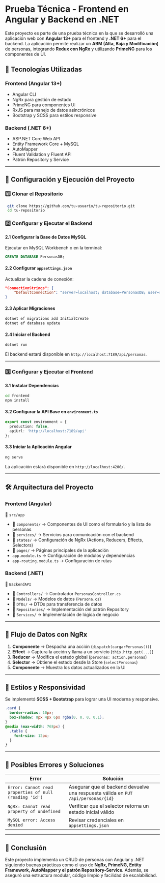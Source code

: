 # Prueba Técnica - Frontend en Angular y Backend en .NET

Este proyecto es parte de una prueba técnica en la que se desarrolló una aplicación web con **Angular 13+** para el frontend y **.NET 6+** para el backend. La aplicación permite realizar un **ABM (Alta, Baja y Modificación)** de personas, integrando **Redux con NgRx** y utilizando **PrimeNG** para los componentes de UI.

## 📌 Tecnologías Utilizadas

### **Frontend (Angular 13+)**
- Angular CLI
- NgRx para gestión de estado
- PrimeNG para componentes UI
- RxJS para manejo de datos asincrónicos
- Bootstrap y SCSS para estilos responsive

### **Backend (.NET 6+)**
- ASP.NET Core Web API
- Entity Framework Core + MySQL
- AutoMapper
- Fluent Validation y Fluent API
- Patrón Repository y Service

---

## 🚀 **Configuración y Ejecución del Proyecto**

### **1️⃣ Clonar el Repositorio**
```sh
 git clone https://github.com/tu-usuario/tu-repositorio.git
 cd tu-repositorio
```

### **2️⃣ Configurar y Ejecutar el Backend**
#### 2.1 Configurar la Base de Datos MySQL
Ejecutar en MySQL Workbench o en la terminal:
```sql
CREATE DATABASE PersonasDB;
```
#### 2.2 Configurar `appsettings.json`
Actualizar la cadena de conexión:
```json
"ConnectionStrings": {
    "DefaultConnection": "server=localhost; database=PersonasDB; user=root; password=tucontraseña"
}
```
#### 2.3 Aplicar Migraciones
```sh
dotnet ef migrations add InitialCreate
dotnet ef database update
```
#### 2.4 Iniciar el Backend
```sh
dotnet run
```
El backend estará disponible en `http://localhost:7189/api/personas`.

---

### **3️⃣ Configurar y Ejecutar el Frontend**
#### 3.1 Instalar Dependencias
```sh
cd frontend
npm install
```
#### 3.2 Configurar la API Base en `environment.ts`
```ts
export const environment = {
  production: false,
  apiUrl: 'http://localhost:7189/api'
};
```
#### 3.3 Iniciar la Aplicación Angular
```sh
ng serve
```
La aplicación estará disponible en `http://localhost:4200/`.

---

## 🛠 **Arquitectura del Proyecto**

### **Frontend (Angular)**
📂 `src/app`
- 📂 `components/` → Componentes de UI como el formulario y la lista de personas
- 📂 `services/` → Servicios para comunicación con el backend
- 📂 `states/` → Configuración de NgRx (Actions, Reducers, Effects, Selectors)
- 📂 `pages/` → Páginas principales de la aplicación
- `app.module.ts` → Configuración de módulos y dependencias
- `app-routing.module.ts` → Configuración de rutas

### **Backend (.NET)**
📂 `BackendAPI`
- 📂 `Controllers/` → Controlador `PersonasController.cs`
- 📂 `Models/` → Modelos de datos (`Persona.cs`)
- 📂 `DTOs/` → DTOs para transferencia de datos
- 📂 `Repositories/` → Implementación del patrón Repository
- 📂 `Services/` → Implementación de lógica de negocio

---

## 🔄 **Flujo de Datos con NgRx**
1. **Componente** → Despacha una acción (`dispatch(cargarPersonas())`)
2. **Effect** → Captura la acción y llama a un servicio (`this.http.get(...)`)
3. **Reducer** → Modifica el estado global (`personas: action.personas`)
4. **Selector** → Obtiene el estado desde la Store (`selectPersonas`)
5. **Componente** → Muestra los datos actualizados en la UI

---

## 🎨 **Estilos y Responsividad**
Se implementó **SCSS + Bootstrap** para lograr una UI moderna y responsive.
```scss
.card {
  border-radius: 10px;
  box-shadow: 0px 4px 6px rgba(0, 0, 0, 0.1);
}
@media (max-width: 768px) {
  .table {
    font-size: 12px;
  }
}
```

---

## 🛑 **Posibles Errores y Soluciones**
| Error | Solución |
|--------|----------|
| `Error: Cannot read properties of null (reading 'id')` | Asegurar que el backend devuelve una respuesta válida en `PUT /api/personas/{id}` |
| `NgRx: Cannot read property of undefined` | Verificar que el selector retorna un estado inicial válido |
| `MySQL error: Access denied` | Revisar credenciales en `appsettings.json` |

---
## 📜 **Conclusión**
Este proyecto implementa un CRUD de personas con Angular y .NET siguiendo buenas prácticas como el uso de **NgRx, PrimeNG, Entity Framework, AutoMapper y el patrón Repository-Service**. Además, se aseguró una estructura modular, código limpio y facilidad de escalabilidad.
